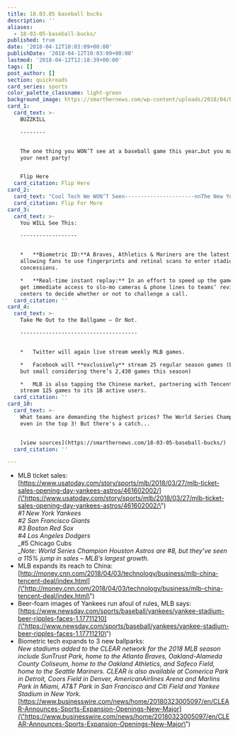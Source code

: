 ```yaml
---
title: 18.03.05 baseball bucks
description: ''
aliases:
  - 18-03-05-baseball-bucks/
published: true
date: '2018-04-12T10:03:09+00:00'
publishDate: '2018-04-12T10:03:09+00:00'
lastmod: '2018-04-12T12:18:39+00:00'
tags: []
post_author: []
section: quickreads
card_series: sports
color_palette_classname: light-green
background_image: https://smarthernews.com/wp-content/uploads/2018/04/DZPLAARUMAAwoHs.jpg
card_1:
  card_text: >-
    BUZZKILL

    --------


    The one thing you WON’T see at a baseball game this year…but you may want at
    your next party!


    Flip Here
  card_citation: Flip Here
card_2:
  card_text: "Cool Tech We WON’T Seen----------------------nnThe New York Yankees wanted to sell **beer with playersax19 faces printed on top of the foam**.nnBut the MLB shut it down right away, saying: active **players cannot be involved in the advertising or promotion of beer or other alcohol.**nnFlip For More"
  card_citation: Flip For More
card_3:
  card_text: >-
    You WILL See This:

    ------------------


    *   **Biometric ID:**A Braves, Athletics & Mariners are the latest teams
    allowing fans to use fingerprints and retinal scans to enter stadium or buy
    concessions.

    *   **Real-time instant replay:** In an effort to speed up the game, teams
    get immediate access to slo-mo cameras & phone lines to teams’ review
    centers to decide whether or not to challenge a call.
  card_citation: ''
card_4:
  card_text: >-
    Take Me Out to the Ballgame – Or Not.

    -------------------------------------


    *   Twitter will again live stream weekly MLB games.

    *   Facebook will **exclusively** stream 25 regular season games (big deal,
    but small considering there’s 2,430 games this season)

    *   MLB is also tapping the Chinese market, partnering with Tencent to
    stream 125 games to its 1B active users.
  card_citation: ''
card_10:
  card_text: >-
    What teams are demanding the highest prices? The World Series Champs aren't
    even in the top 3! But there's a catch...


    [view sources](https://smarthernews.com/18-03-05-baseball-bucks/)
  card_citation: ''

---
```

*   MLB ticket sales: [https://www.usatoday.com/story/sports/mlb/2018/03/27/mlb-ticket-sales-opening-day-yankees-astros/461602002/](\"https://www.usatoday.com/story/sports/mlb/2018/03/27/mlb-ticket-sales-opening-day-yankees-astros/461602002/\")  
    _#1 New York Yankees_  
    _#2 San Francisco Giants_  
    _#3 Boston Red Sox_  
    _#4 Los Angeles Dodgers_  
    _#5 Chicago Cubs  
    __Note: World Series Champion Houston Astros are #8, but they’ve seen a 115% jump in sales – MLB’s largest growth._
*   MLB expands its reach to China: [http://money.cnn.com/2018/04/03/technology/business/mlb-china-tencent-deal/index.html](\"http://money.cnn.com/2018/04/03/technology/business/mlb-china-tencent-deal/index.html\")
*   Beer-foam images of Yankees run afoul of rules, MLB says:[https://www.newsday.com/sports/baseball/yankees/yankee-stadium-beer-ripples-faces-1.17711210](\"https://www.newsday.com/sports/baseball/yankees/yankee-stadium-beer-ripples-faces-1.17711210\")
*   Biometric tech expands to 3 new ballparks:  
    _New stadiums added to the CLEAR network for the 2018 MLB season include SunTrust Park, home to the Atlanta Braves, Oakland-Alameda County Coliseum, home to the Oakland Athletics, and Safeco Field, home to the Seattle Mariners._ _CLEAR is also available at Comerica Park in Detroit, Coors Field in Denver, AmericanAirlines Arena and Marlins Park in Miami, AT&T Park in San Francisco and Citi Field and Yankee Stadium in New York._ [https://www.businesswire.com/news/home/20180323005097/en/CLEAR-Announces-Sports-Expansion-Openings-New-Major](\"https://www.businesswire.com/news/home/20180323005097/en/CLEAR-Announces-Sports-Expansion-Openings-New-Major\")